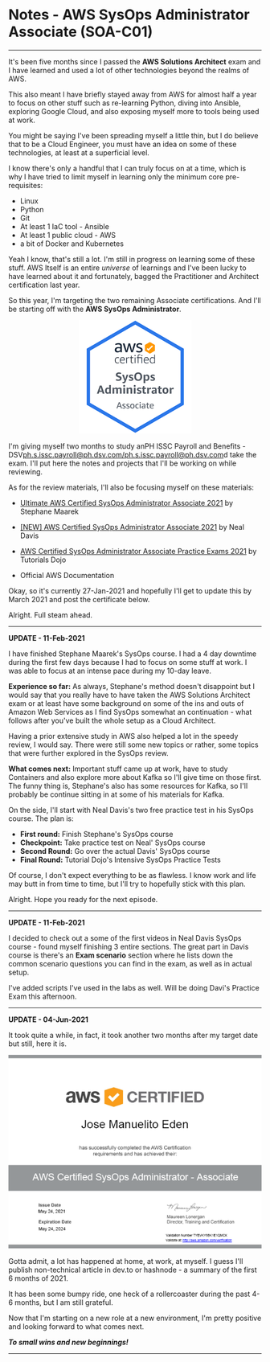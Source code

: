 
# Notes - AWS SysOps Administrator Associate (SOA-C01) #
__________________________________________________

It's been five months since I passed the **AWS Solutions Architect** exam and I have learned and used a lot of other technologies beyond the realms of AWS.

This also meant I have briefly stayed away from AWS for almost half a year to focus on other stuff such as re-learning Python, diving into Ansible, exploring Google Cloud, and also exposing myself more to tools being used at work.

You might be saying I've been spreading myself a little thin, but I do believe that to be a Cloud Engineer, you must have an idea on some of these technologies, at least at a superficial level.

I know there's only a handful that I can truly focus on at a time, which is why I have tried to limit myself in learning only the minimum core pre-requisites:

- Linux
- Python
- Git
- At least 1 IaC tool - Ansible
- At least 1 public cloud - AWS
- a bit of Docker and Kubernetes

Yeah I know, that's still a lot. I'm still in progress on learning some of these stuff. AWS Itself is an entire *universe* of learnings and I've been lucky to have learned about it and fortunately, bagged the Practitioner and Architect certification last year.

So this year, I'm targeting the two remaining Associate certifications. And I'll be starting off with the **AWS SysOps Administrator**.

<p align=center>
    <img src="Images/sysops-badge.png">
</p>

I'm giving myself two months to study anPH ISSC Payroll and Benefits - DSV<ph.s.issc.payroll@ph.dsv.com></ph.s.issc.payroll@ph.dsv.com>d take the exam. I'll put here the notes and projects that I'll be working on while reviewing.

As for the review materials, I'll also be focusing myself on these materials:

- [Ultimate AWS Certified SysOps Administrator Associate 2021](https://www.udemy.com/course/ultimate-aws-certified-sysops-administrator-associate/) by Stephane Maarek

- [[NEW] AWS Certified SysOps Administrator Associate 2021](https://www.udemy.com/course/aws-certified-sysops-administrator-associate-training/) by Neal Davis

- [AWS Certified SysOps Administrator Associate Practice Exams 2021](https://portal.tutorialsdojo.com/product/aws-certified-sysops-administrator-associate-practice-exams/) by Tutorials Dojo

- Official AWS Documentation

Okay, so it's currently 27-Jan-2021 and hopefully I'll get to update this by March 2021 and post the certificate below.

Alright. Full steam ahead.
__________________________________________________

**UPDATE - 11-Feb-2021**

I have finished Stephane Maarek's SysOps course. I had a 4 day downtime during the first few days because I had to focus on some stuff at work. I was able to focus at an intense pace during my 10-day leave.

**Experience so far:** 
As always, Stephane's method doesn't disappoint but I would say that you really have to have taken the AWS Solutions Architect exam or at least have some background on some of the ins and outs of Amazon Web Services as I find SysOps somewhat an continuation - what follows after you've built the whole setup as a Cloud Architect.

Having a prior extensive study in AWS also helped a lot in the speedy review, I would say. There were still some new topics or rather, some topics that were further explored in the SysOps review.

**What comes next:** 
Important stuff came up at work, have to study Containers and also explore more about Kafka so I'll give time on those first. The funny thing is, Stephane's also has some resources for Kafka, so I'll probably be continue sitting in at some of his materials for Kafka.

On the side, I'll start with Neal Davis's two free practice test in his SysOps course. The plan is:

- **First round:** Finish Stephane's SysOps course
- **Checkpoint:** Take practice test on Neal' SysOps course
- **Second Round:** Go over the actual Davis' SysOps course
- **Final Round:** Tutorial Dojo's Intensive SysOps Practice Tests

Of course, I don't expect everything to be as flawless. 
I know work and life may butt in from time to time, but I'll try to hopefully stick with this plan.

Alright. Hope you ready for the next episode.
__________________________________________________

**UPDATE - 11-Feb-2021**

I decided to check out a some of the first videos in Neal Davis SysOps course - found myself finishing 3 entire sections. The great part in Davis course is there's an **Exam scenario** section where he lists down the common scenario questions you can find in the exam, as well as in actual setup.

I've added scripts I've used in the labs as well. Will be doing Davi's Practice Exam this afternoon.
__________________________________________________

**UPDATE - 04-Jun-2021**

It took quite a while, in fact, it took another two months after my target date but still, here it is. 

<p align=center>
    <img src="Images/aws-sysops-cert.png">
</p>


Gotta admit, a lot has happened at home, at work, at myself. I guess I'll publish non-technical article in dev.to or hashnode - a summary of the first 6 months of 2021.

It has been some bumpy ride, one heck of a rollercoaster during the past 4-6 months, but I am still grateful.

Now that I'm starting on a new role at a new environment, I'm pretty positive and looking forward to what comes next.

***To small wins and new beginnings!***
__________________________________________________
